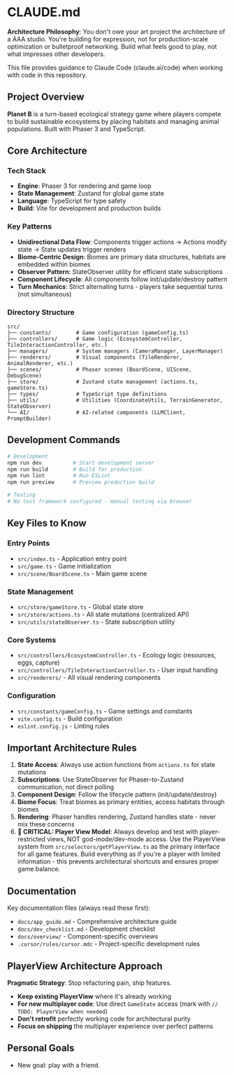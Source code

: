 # CLAUDE.md

**Architecture Philosophy**: You don't owe your art project the architecture of a AAA studio. You're building for expression, not for production-scale optimization or bulletproof networking. Build what feels good to play, not what impresses other developers.

This file provides guidance to Claude Code (claude.ai/code) when working with code in this repository.

## Project Overview

**Planet B** is a turn-based ecological strategy game where players compete to build sustainable ecosystems by placing habitats and managing animal populations. Built with Phaser 3 and TypeScript.

## Core Architecture

### Tech Stack
- **Engine**: Phaser 3 for rendering and game loop
- **State Management**: Zustand for global game state
- **Language**: TypeScript for type safety
- **Build**: Vite for development and production builds

### Key Patterns
- **Unidirectional Data Flow**: Components trigger actions → Actions modify state → State updates trigger renders
- **Biome-Centric Design**: Biomes are primary data structures, habitats are embedded within biomes
- **Observer Pattern**: StateObserver utility for efficient state subscriptions
- **Component Lifecycle**: All components follow init/update/destroy pattern
- **Turn Mechanics**: Strict alternating turns - players take sequential turns (not simultaneous)

### Directory Structure
```
src/
├── constants/        # Game configuration (gameConfig.ts)
├── controllers/      # Game logic (EcosystemController, TileInteractionController, etc.)
├── managers/         # System managers (CameraManager, LayerManager)
├── renderers/        # Visual components (TileRenderer, AnimalRenderer, etc.)
├── scenes/           # Phaser scenes (BoardScene, UIScene, DebugScene)
├── store/            # Zustand state management (actions.ts, gameStore.ts)
├── types/            # TypeScript type definitions
├── utils/            # Utilities (CoordinateUtils, TerrainGenerator, StateObserver)
└── AI/               # AI-related components (LLMClient, PromptBuilder)
```

## Development Commands

```bash
# Development
npm run dev          # Start development server
npm run build        # Build for production
npm run lint         # Run ESLint
npm run preview      # Preview production build

# Testing
# No test framework configured - manual testing via browser
```

## Key Files to Know

### Entry Points
- `src/index.ts` - Application entry point
- `src/game.ts` - Game initialization
- `src/scene/BoardScene.ts` - Main game scene

### State Management
- `src/store/gameStore.ts` - Global state store
- `src/store/actions.ts` - All state mutations (centralized API)
- `src/utils/stateObserver.ts` - State subscription utility

### Core Systems
- `src/controllers/EcosystemController.ts` - Ecology logic (resources, eggs, capture)
- `src/controllers/TileInteractionController.ts` - User input handling
- `src/renderers/` - All visual rendering components

### Configuration
- `src/constants/gameConfig.ts` - Game settings and constants
- `vite.config.ts` - Build configuration
- `eslint.config.js` - Linting rules

## Important Architecture Rules

1. **State Access**: Always use action functions from `actions.ts` for state mutations
2. **Subscriptions**: Use StateObserver for Phaser-to-Zustand communication, not direct polling
3. **Component Design**: Follow the lifecycle pattern (init/update/destroy)
4. **Biome Focus**: Treat biomes as primary entities, access habitats through biomes
5. **Rendering**: Phaser handles rendering, Zustand handles state - never mix these concerns
6. **🚨 CRITICAL: Player View Model**: Always develop and test with player-restricted views, NOT god-mode/dev-mode access. Use the PlayerView system from `src/selectors/getPlayerView.ts` as the primary interface for all game features. Build everything as if you're a player with limited information - this prevents architectural shortcuts and ensures proper game balance.

## Documentation

Key documentation files (always read these first):
- `docs/app_guide.md` - Comprehensive architecture guide
- `docs/dev_checklist.md` - Development checklist
- `docs/overview/` - Component-specific overviews
- `.cursor/rules/cursor.mdc` - Project-specific development rules

## PlayerView Architecture Approach

**Pragmatic Strategy**: Stop refactoring pain, ship features.

- **Keep existing PlayerView** where it's already working
- **For new multiplayer code**: Use direct `GameState` access (mark with `// TODO: PlayerView when needed`)
- **Don't retrofit** perfectly working code for architectural purity
- **Focus on shipping** the multiplayer experience over perfect patterns

## Personal Goals
- New goal: play with a friend.